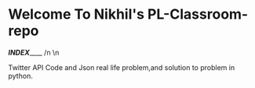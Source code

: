 # Welcome To Nikhil's PL-Classroom-repo
_________________INDEX_____________________
/n \n

Twitter API Code and Json
real life problem,and solution to problem in python.

